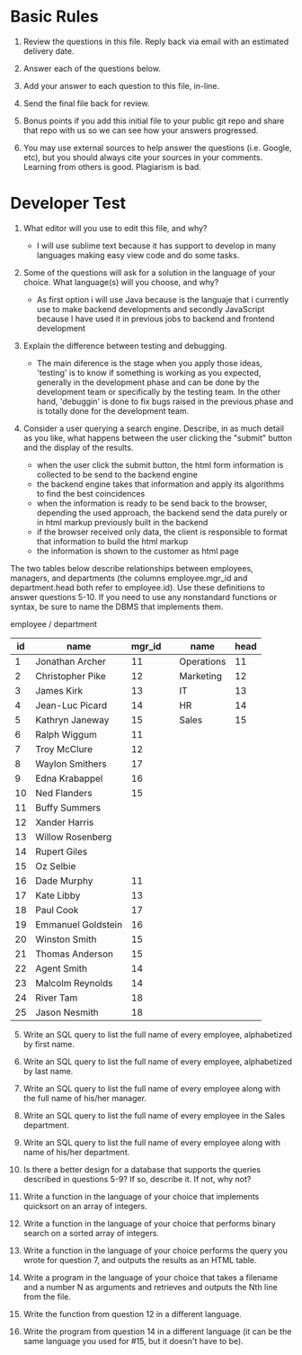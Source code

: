 Basic Rules
===========

1. Review the questions in this file. Reply back via email with an estimated delivery date.

2. Answer each of the questions below.

3. Add your answer to each question to this file, in-line.

4. Send the final file back for review.

5. Bonus points if you add this initial file to your public git repo and share that repo with us so we can see how your answers progressed.

6. You may use external sources to help answer the questions (i.e. Google, etc), but you should always cite your sources in your comments. Learning from others is good. Plagiarism is bad.


Developer Test
==============

1.  What editor will you use to edit this file, and why?

	* I will use sublime text because it has support to develop in many languages making easy view code and do some tasks.

2.  Some of the questions will ask for a solution in the language of your choice.  What language(s) will you choose, and why?
	
	* As first option i will use Java because is the languaje that i currently use to make backend developments and secondly JavaScript because I have used it in previous jobs to backend and frontend development

3.  Explain the difference between testing and debugging.

	* The main diference is the stage when you apply those ideas, 'testing' is to know if something is working as you expected, generally in the development phase and can be done by the development team or specifically by the testing team. In the other hand, 'debuggin' is done to fix bugs raised in the previous phase and is totally done for the development team.

4.  Consider a user querying a search engine.  Describe, in as much detail as you like, what happens between the user clicking the "submit" button and the display of the results.

	* when the user click the submit button, the html form information is collected to be send to the backend engine
	* the backend engine takes that information and apply its algorithms to find the best coincidences
	* when the information is ready to be send back to the browser, depending the used approach, the backend send the data purely or in html markup previously built in the backend
	* if the browser received only data, the client is responsible to format that information to build the html markup
	* the information is shown to the customer as html page

The two tables below describe relationships between employees, managers, and departments (the columns employee.mgr_id and department.head both refer to employee.id).  Use these definitions to answer questions 5-10.  If you need to use any nonstandard functions or syntax, be sure to name the DBMS that implements them.


employee                              / department

 id |        name        | mgr_id |   |     name      | head
----|--------------------|--------|---|---------------|------
  1 | Jonathan Archer    |     11 |   | Operations    |   11
  2 | Christopher Pike   |     12 |   | Marketing     |   12
  3 | James Kirk         |     13 |   | IT            |   13
  4 | Jean-Luc Picard    |     14 |   | HR            |   14
  5 | Kathryn Janeway    |     15 |   | Sales         |   15
  6 | Ralph Wiggum       |     11
  7 | Troy McClure       |     12
  8 | Waylon Smithers    |     17
  9 | Edna Krabappel     |     16
 10 | Ned Flanders       |     15
 11 | Buffy Summers      |
 12 | Xander Harris      |
 13 | Willow Rosenberg   |
 14 | Rupert Giles       |
 15 | Oz Selbie          |
 16 | Dade Murphy        |     11
 17 | Kate Libby         |     13
 18 | Paul Cook          |     17
 19 | Emmanuel Goldstein |     16
 20 | Winston Smith      |     15
 21 | Thomas Anderson    |     15
 22 | Agent Smith        |     14
 23 | Malcolm Reynolds   |     14
 24 | River Tam          |     18
 25 | Jason Nesmith      |     18


5.  Write an SQL query to list the full name of every employee, alphabetized by first name.

6.  Write an SQL query to list the full name of every employee, alphabetized by last name.

7.  Write an SQL query to list the full name of every employee along with the full name of his/her manager.

8.  Write an SQL query to list the full name of every employee in the Sales department.

9.  Write an SQL query to list the full name of every employee along with name of his/her department.

10. Is there a better design for a database that supports the queries described in questions 5-9?  If so, describe it.  If not, why not?

11. Write a function in the language of your choice that implements quicksort on an array of integers.

12. Write a function in the language of your choice that performs binary search on a sorted array of integers.

13. Write a function in the language of your choice performs the query you wrote for question 7, and outputs the results as an HTML table.

14. Write a program in the language of your choice that takes a filename and a number N as arguments and retrieves and outputs the Nth line from the file.

15. Write the function from question 12 in a different language.

16. Write the program from question 14 in a different language (it can be the same language you used for #15, but it doesn't have to be).
